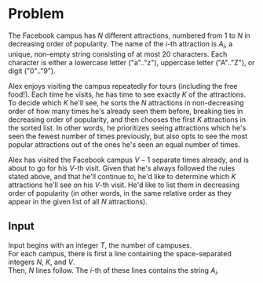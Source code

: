 # Problem

The Facebook campus has $N$ different attractions, numbered from $1$ to $N$ in decreasing order of popularity. The name of the $i$-th attraction is $A_i$, a unique, non-empty string consisting of at most 20 characters. Each character is either a lowercase letter ("a".."z"), uppercase letter ("A".."Z"), or digit ("0".."9").

Alex enjoys visiting the campus repeatedly for tours (including the free food!). Each time he visits, he has time to see exactly $K$ of the attractions. To decide which $K$ he'll see, he sorts the $N$ attractions in non-decreasing order of how many times he's already seen them before, breaking ties in decreasing order of popularity, and then chooses the first $K$ attractions in the sorted list. In other words, he prioritizes seeing attractions which he's seen the fewest number of times previously, but also opts to see the most popular attractions out of the ones he's seen an equal number of times.

Alex has visited the Facebook campus $V-1$ separate times already, and is about to go for his $V$-th visit. Given that he's always followed the rules stated above, and that he'll continue to, he'd like to determine which $K$ attractions he'll see on his $V$-th visit. He'd like to list them in decreasing order of popularity (in other words, in the same relative order as they appear in the given list of all $N$ attractions).

## Input

Input begins with an integer $T$, the number of campuses.  
For each campus, there is first a line containing the space-separated integers $N$, $K$, and $V$.  
Then, $N$ lines follow. The $i$-th of these lines contains the string $A_i$.

